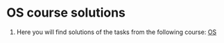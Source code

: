 # OS course solutions

1) Here you will find solutions of the tasks from the following course: [OS](https://gitlab.com/slon/shad-os)